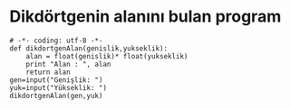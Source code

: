 # Dikdörtgenin alanını bulan program

```
# -*- coding: utf-8 -*-
def dikdortgenAlan(genislik,yukseklik):
    alan = float(genislik)* float(yukseklik)
    print "Alan : ", alan
    return alan
gen=input("Genişlik: ")
yuk=input("Yükseklik: ")
dikdortgenAlan(gen,yuk)
